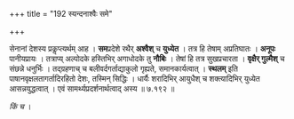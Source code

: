 +++
title = "192 स्यन्दनाश्वैः समे"

+++


सेनानां देशस्य प्रकॢप्त्यर्थम् आह । **सम**प्रदेशे रथैर् **अश्वैश्** च **युध्येत** । तत्र हि तेषाम् अप्रतिघातः । **अनूपः** पानीयप्रायः । तत्राप्य् अल्पोदके हस्तिभिर् अगाधोदके तु **नौबिः** । तेषां हि तत्र सुखप्रचारता । **वृक्षैर् गुल्मैश्** च संछन्ने धनुर्भिः । तद्ग्रहणाच् च बलीवर्दगर्ताद्याकुलो गृह्यते, समानकार्यत्वात् । **स्थलम्** इति पाषानवृक्षलतागर्तादिरहितो देशः, तस्मिन् सिद्धिः । धार्यैः शरादिभिर् आयुधैश् च शक्त्यादिभिर् युध्येत आसन्नयुद्धत्वात् । एवं सामर्थ्यप्रदर्शनार्थत्वाद् अस्य ॥ ७.१९२ ॥

_किं च_ ।